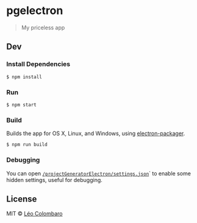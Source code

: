 # pgelectron

> My priceless app


## Dev

### Install Dependencies

```
$ npm install
```

### Run

```
$ npm start
```

### Build
Builds the app for OS X, Linux, and Windows, using [electron-packager](https://github.com/maxogden/electron-packager).

```
$ npm run build
```

### Debugging
You can open [`/projectGeneratorElectron/settings.json`](settings.json)` to enable some hidden settings, useful for debugging.


## License

MIT © [Léo Colombaro](http://openframeworks.cc)
